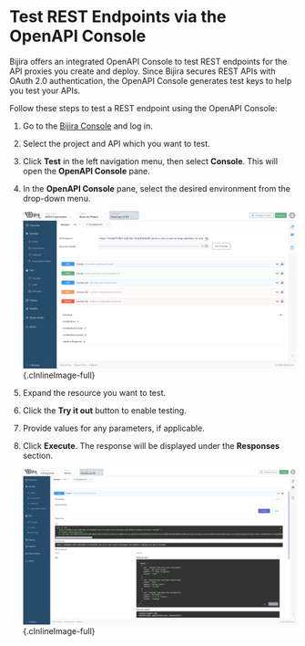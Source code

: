 # Test REST Endpoints via the OpenAPI Console

Bijira offers an integrated OpenAPI Console to test REST endpoints for the API proxies you create and deploy. Since Bijira secures REST APIs with OAuth 2.0 authentication, the OpenAPI Console generates test keys to help you test your APIs.

Follow these steps to test a REST endpoint using the OpenAPI Console:

1. Go to the [Bijira Console](https://console.bijira.dev/) and log in.
2. Select the project and API which you want to test.
3. Click **Test** in the left navigation menu, then select **Console**. This will open the **OpenAPI Console** pane.
4. In the **OpenAPI Console** pane, select the desired environment from the drop-down menu.

    ![OpenAPI Console](../assets/img/test-api-proxy/openapi-console.png){.cInlineImage-full}

7. Expand the resource you want to test.
8. Click the **Try it out** button to enable testing.
9. Provide values for any parameters, if applicable.
10. Click **Execute**. The response will be displayed under the **Responses** section.

    ![OpenAPI Console Response](../assets/img/test-api-proxy/openapi-console-response.png){.cInlineImage-full}


